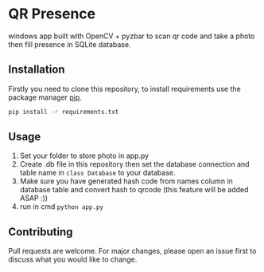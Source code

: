 # QR Presence

windows app built with OpenCV + pyzbar to scan qr code and take a photo then fill presence in SQLite database. 

## Installation

Firstly you need to clone this repository, to install requirements use the package manager [pip](https://pip.pypa.io/en/stable/).

```bash
pip install -r requirements.txt
```

## Usage

1. Set your folder to store photo in app.py
2. Create .db file in this repository then set the database connection and table name in ```class Database``` to your database.
3. Make sure you have generated hash code from names column in database table and convert hash to qrcode (this feature will be added ASAP :))
4. run in cmd ```python app.py```

## Contributing

Pull requests are welcome. For major changes, please open an issue first to discuss what you would like to change.

